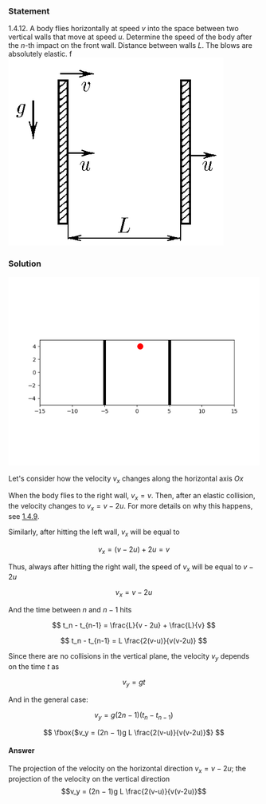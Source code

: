 ###  Statement 

$1.4.12.$ A body flies horizontally at speed $v$ into the space between two vertical walls that move at speed $u$. Determine the speed of the body after the $n$-th impact on the front wall. Distance between walls $L$. The blows are absolutely elastic. 
f
![ For problem $1.4.12$ |432x376, 31%](../../img/1.4.12/statement.png)

### Solution

![ Motion animation |640x480, 59%](../../img/1.4.12/animation.gif)  

Let's consider how the velocity $v_x$ changes along the horizontal axis $Ox$

When the body flies to the right wall, $v_x = v$. Then, after an elastic collision, the velocity changes to $v_x = v - 2u$. For more details on why this happens, see [1.4.9](../1.4.9).

Similarly, after hitting the left wall, $v_x$ will be equal to 

$$v_x = (v - 2u) + 2u = v$$

Thus, always after hitting the right wall, the speed of $v_x$ will be equal to $v - 2u$

$$v_x = v - 2u$$

And the time between $n$ and $n-1$ hits

$$ t_n - t_{n-1} = \frac{L}{v - 2u} + \frac{L}{v} $$ 

$$ t_n - t_{n-1} = L \frac{2(v-u)}{v(v-2u)} $$ 

Since there are no collisions in the vertical plane, the velocity $v_y$ depends on the time $t$ as

$$v_y = gt$$

And in the general case:

$$v_y = g(2n-1)(t_n - t_{n-1})$$

$$ \fbox{$v_y = (2n − 1)g L \frac{2(v-u)}{v(v-2u)}$} $$ 

#### Answer

The projection of the velocity on the horizontal direction $v_x = v −2u$; the projection of the velocity on the vertical direction $$v_y = (2n − 1)g L \frac{2(v-u)}{v(v-2u)}$$ 
